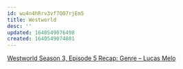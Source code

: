 ```yaml
---
id: wu4n4hRrv3vf7QO7rjEm5
title: Westworld
desc: ''
updated: 1640549076498
created: 1640549074801
---
```


[Westworld Season 3, Episode 5 Recap: Genre – Lucas Melo](https://lucasmelo.ink/2021/10/westworld-305-recap)
